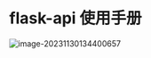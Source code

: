 # flask-api 使用手册

![image-20231130134400657](http://sonydxs.oss-cn-shanghai.aliyuncs.com/img/image-20231130134400657.png)